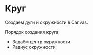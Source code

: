 # Круг
Создаём дуги и окружности в Canvas.

Порядок создания круга:
* Задаём центр окружности
* Радиус окружности
